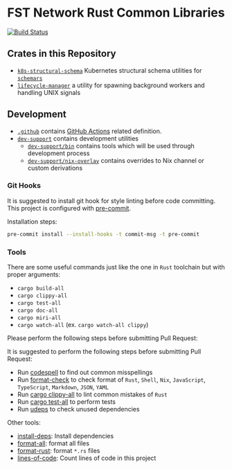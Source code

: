 # FST Network Rust Common Libraries

[![Build Status](https://github.com/fstnetwork/rust-common-libs/actions/workflows/rust.yaml/badge.svg?branch=main)](https://github.com/fstnetwork/rust-common-libs/actions)

## Crates in this Repository

- [`k8s-structural-schema`](./k8s-structural-schema)
  Kubernetes structural schema utilities for [`schemars`](https://crates.io/crates/schemars)
- [`lifecycle-manager`](./lifecycle-manager)
  a utility for spawning background workers and handling UNIX signals

## Development

- [`.github`](./.github) contains [GitHub Actions](https://github.com/features/actions) related definition.
- [`dev-support`](./dev-support) contains development utilities
  - [`dev-support/bin`](./dev-support/bin) contains tools which will be used through development process
  - [`dev-support/nix-overlay`](./dev-support/nix-overlay) contains overrides to Nix channel or custom derivations

### Git Hooks

It is suggested to install git hook for style linting before code committing. This project is configured with [pre-commit](https://pre-commit.com).

Installation steps:

```bash
pre-commit install --install-hooks -t commit-msg -t pre-commit
```

### Tools

There are some useful commands just like the one in `Rust` toolchain but with proper arguments:

- `cargo build-all`
- `cargo clippy-all`
- `cargo test-all`
- `cargo doc-all`
- `cargo miri-all`
- `cargo watch-all` (ex. `cargo watch-all clippy`)

Please perform the following steps before submitting Pull Request:

It is suggested to perform the following steps before submitting Pull Request:

- Run [codespell](https://github.com/codespell-project/codespell) to find out common misspellings
- Run [format-check](./dev-support/bin/format-check) to check format of `Rust`, `Shell`, `Nix`, `JavaScript`, `TypeScript`, `Markdown`, `JSON`, `YAML`
- Run [cargo clippy-all](./dev-support/bin/cargo-clippy-all) to lint common mistakes of `Rust`
- Run [cargo test-all](./dev-support/bin/cargo-test-all) to perform tests
- Run [udeps](./dev-support/bin/udeps) to check unused dependencies

Other tools:

- [install-deps](./dev-support/bin/install-deps): Install dependencies
- [format-all](./dev-support/bin/format-all): format all files
- [format-rust](./dev-support/bin/format-rust): format `*.rs` files
- [lines-of-code](./dev-support/bin/lines-of-code): Count lines of code in this project
